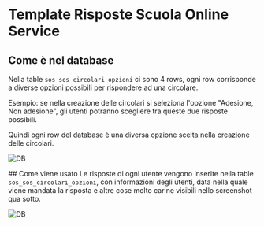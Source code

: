 # Template Risposte Scuola Online Service

## Come è nel database
Nella table `sos_sos_circolari_opzioni` ci sono 4 rows, ogni row corrisponde a diverse opzioni possibili per rispondere ad una circolare.

Esempio: se nella creazione delle circolari si seleziona l'opzione "Adesione, Non adesione", gli utenti potranno scegliere tra queste due risposte possibili.

Quindi ogni row del database è una diversa opzione scelta nella creazione delle circolari.

![DB](https://i.ibb.co/Rjsw6mC/image.png "table template risposte")

## Come viene usato
Le risposte di ogni utente vengono inserite nella table `sos_sos_circolari_opzioni`, con informazioni degli utenti, data nella quale viene mandata la risposta e altre cose molto carine visibili nello screenshot qua sotto.

![DB](https://i.ibb.co/rwkXPQc/risposte.png "table risposte")